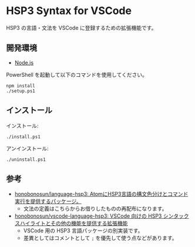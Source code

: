 # HSP3 Syntax for VSCode

HSP3 の言語・文法を VSCode に登録するための拡張機能です。

## 開発環境

- [Node.js](https://nodejs.org)

PowerShell を起動して以下のコマンドを使用してください。

```pwsh
npm install
./setup.ps1
```

## インストール

インストール:

```pwsh
./install.ps1
```

アンインストール:

```pwsh
./uninstall.ps1
```

## 参考

- [honobonosun/language-hsp3\: AtomにHSP3言語の構文色分けとコマンド実行を提供するパッケージ。](https://github.com/honobonosun/language-hsp3)
    - 文法の定義はこちらからお借りしたものの再配布になります。
- [honobonosun/vscode-language-hsp3\: VSCode 向けの HSP3 シンタックスハイライトとその他の機能を提供する拡張機能](https://github.com/honobonosun/vscode-language-hsp3)
    - VSCode 用の HSP3 言語パッケージの別実装です。
    - 差異としてはコメントとして `;` を優先して使う点などがあります。
